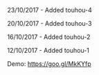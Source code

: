 23/10/2017 - Added touhou-4

20/10/2017 - Added touhou-3

16/10/2017 - Added touhou-2

12/10/2017 - Added touhou-1

Demo: https://goo.gl/MkKYfp
